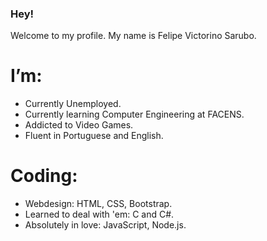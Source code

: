 ### Hey!
Welcome to my profile.
My name is Felipe Victorino Sarubo.

# I’m:
- Currently Unemployed.
- Currently learning Computer Engineering at FACENS.
- Addicted to Video Games.
- Fluent in Portuguese and English.

# Coding:
- Webdesign: HTML, CSS, Bootstrap.
- Learned to deal with 'em: C and C#.
- Absolutely in love: JavaScript, Node.js.
